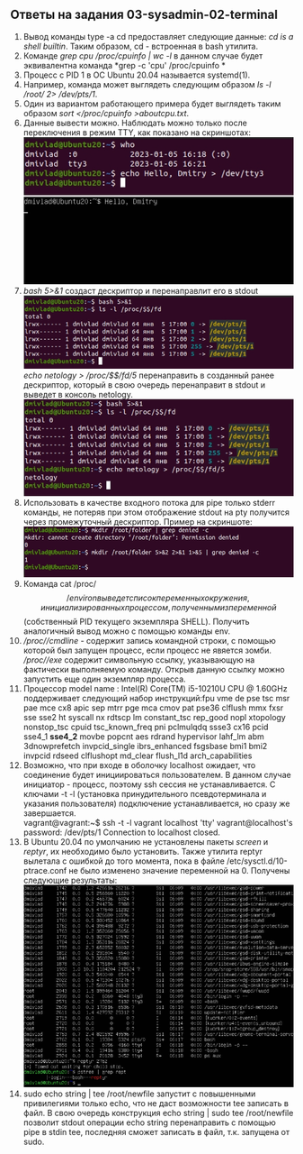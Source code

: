 ## Ответы на задания 03-sysadmin-02-terminal
1. Вывод команды type -a cd предоставляет следующие данные: *cd is a shell builtin*. Таким образом, cd - встроенная в bash утилита.
2. Команде *grep cpu /proc/cpuinfo | wc -l* в данном случае будет эквивалентна команда *grep -c 'cpu' /proc/cpuinfo *
3. Процесс с PID 1 в ОС Ubuntu 20.04 называется systemd(1).
4. Например, команда может выглядеть следующим образом *ls -l /root/ 2> /dev/pts/1*.
5. Один из вариантом работающего примера будет выглядеть таким образом *sort </proc/cpuinfo >aboutcpu.txt*.
6. Данные вывести можно. Наблюдать можно только после переключения в режим TTY, как показано на скриншотах:  
![PTY](img/pty.jpg)  
![TTY](img/tty.jpg)  
7. *bash 5>&1* создаст дескриптор и перенаправлит его в stdout  
![MD](img/MakeDescriptor.jpg)  
*echo netology > /proc/$$/fd/5* перенаправить в созданный ранее дескриптор, который в свою очередь перенаправит в stdout и выведет в консоль netology.  
![SN](img/StdoutNetology.jpg)  
8. Использовать в качестве входного потока для pipe только stderr команды, не потеряв при этом отображение stdout на pty получится через промежуточный дескриптор. Пример на скриншоте:  
![ID](img/IntermediateDescriptor.jpg)
9. Команда cat /proc/$$/environ выведет список переменных окружения, инициализированных процессом, полученным из переменной $$ (собственный PID текущего экземпляра SHELL). Получить аналогичный вывод можно с помощью команды env.
10. */proc/<PID>/cmdline* - содержит запись командной строки, с помощью которой был запущен процесс, если процесс не явяется зомби. */proc/<PID>/exe* содержит символьную ссылку, указывающую на фактически выполняемую команду. Открыв данную ссылку можно запустить еще один экземпляр процесса.
11. Процессор model name : Intel(R) Core(TM) i5-10210U CPU @ 1.60GHz поддерживает следующий набор инструкций:fpu vme de pse tsc msr pae mce cx8 apic sep mtrr pge mca cmov pat pse36 clflush mmx fxsr sse sse2 ht syscall nx rdtscp lm constant_tsc rep_good nopl xtopology nonstop_tsc cpuid tsc_known_freq pni pclmulqdq ssse3 cx16 pcid sse4_1 **sse4_2** movbe popcnt aes rdrand hypervisor lahf_lm abm 3dnowprefetch invpcid_single ibrs_enhanced fsgsbase bmi1 bmi2 invpcid rdseed clflushopt md_clear flush_l1d arch_capabilities
12. Возможно, что при входе в оболочку localhost ожидает, что соединение будет инициироваться пользователем. В данном случае инициатор - процесс, поэтому ssh сессия не устанавливается. С ключами  -t -l (установка принудительного псевдотерминала и указания пользователя) подключение устанавливается, но сразу же завершается.  
vagrant@vagrant:~$ ssh -t -l vagrant localhost 'tty'
vagrant@localhost's password: 
/dev/pts/1
Connection to localhost closed.  
13. В Ubuntu 20.04 по умолчанию не установлены пакеты *screen* и *reptyr*, их необходимо было установить. Также утилита reptyr вылетала с ошибкой до того момента, пока в файле /etc/sysctl.d/10-ptrace.conf не было изменено значение переменной на 0. Получены следующие результаты:  
![Reptyr](img/reptyr.jpg)  
14. sudo echo string | tee /root/newfile запустит с повышенными привилегиями только echo, что не даст возможности tee записать в файл. В свою очередь конструкция echo string | sudo tee /root/newfile позволит stdout операции echo string перенаправить с помощью pipe в stdin tee, последняя сможет записать в файл, т.к. запущена от sudo.  


